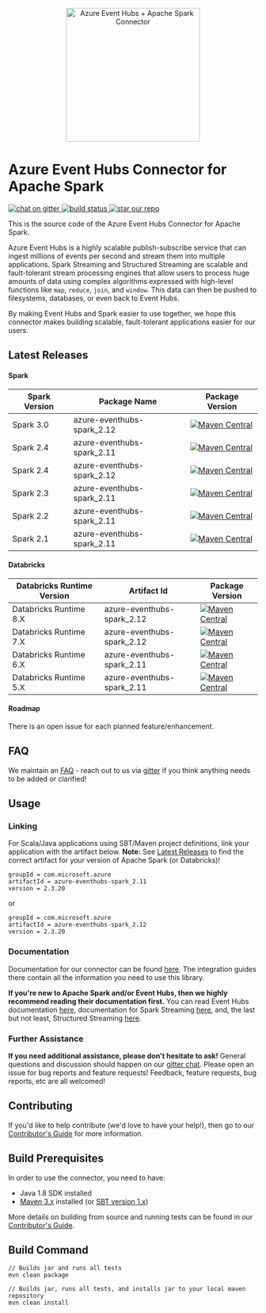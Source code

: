 <p align="center">
  <img src="event-hubs_spark.png" alt="Azure Event Hubs + Apache Spark Connector" width="270"/>
</p>

<h1>Azure Event Hubs Connector for Apache Spark</h1> 

<p>
  <a href="https://gitter.im/azure-event-hubs-spark">
    <img src="https://badges.gitter.im/gitterHQ/gitter.png" alt="chat on gitter">
  </a>
  <a href="https://travis-ci.org/Azure/azure-event-hubs-spark">
    <img src="https://travis-ci.org/Azure/azure-event-hubs-spark.svg?branch=master" alt="build status">
  </a>
  <a href="#star-our-repo">
    <img src="https://img.shields.io/github/stars/azure/azure-event-hubs-spark.svg?style=social&label=Stars" alt="star our repo">
  </a>
</p> 

This is the source code of the Azure Event Hubs Connector for Apache Spark. 

Azure Event Hubs is a highly scalable publish-subscribe service that can ingest millions of events per second and stream them into multiple applications. 
Spark Streaming and Structured Streaming are scalable and fault-tolerant stream processing engines that allow users to process huge amounts of data using 
complex algorithms expressed with high-level functions like `map`, `reduce`, `join`, and `window`. This data can then be pushed to 
filesystems, databases, or even back to Event Hubs.  

By making Event Hubs and Spark easier to use together, we hope this connector makes building scalable, fault-tolerant applications easier for our users. 

## Latest Releases

#### Spark
|Spark Version|Package Name|Package Version|
|-------------|------------|----------------|
|Spark 3.0|azure-eventhubs-spark_2.12|[![Maven Central](https://img.shields.io/badge/maven%20central-2.3.20-brightgreen.svg)](https://search.maven.org/#artifactdetails%7Ccom.microsoft.azure%7Cazure-eventhubs-spark_2.12%7C2.3.20%7Cjar)|
|Spark 2.4|azure-eventhubs-spark_2.11|[![Maven Central](https://img.shields.io/badge/maven%20central-2.3.20-brightgreen.svg)](https://search.maven.org/#artifactdetails%7Ccom.microsoft.azure%7Cazure-eventhubs-spark_2.11%7C2.3.20%7Cjar)|
|Spark 2.4|azure-eventhubs-spark_2.12|[![Maven Central](https://img.shields.io/badge/maven%20central-2.3.20-brightgreen.svg)](https://search.maven.org/#artifactdetails%7Ccom.microsoft.azure%7Cazure-eventhubs-spark_2.12%7C2.3.20%7Cjar)|
|Spark 2.3|azure-eventhubs-spark_2.11|[![Maven Central](https://img.shields.io/badge/maven%20central-2.3.20-brightgreen.svg)](https://search.maven.org/#artifactdetails%7Ccom.microsoft.azure%7Cazure-eventhubs-spark_2.11%7C2.3.20%7Cjar)|
|Spark 2.2|azure-eventhubs-spark_2.11|[![Maven Central](https://img.shields.io/badge/maven%20central-2.2.10-blue.svg)](https://search.maven.org/#artifactdetails%7Ccom.microsoft.azure%7Cazure-eventhubs-spark_2.11%7C2.2.10%7Cjar)|
|Spark 2.1|azure-eventhubs-spark_2.11|[![Maven Central](https://img.shields.io/badge/maven%20central-2.2.10-blue.svg)](https://search.maven.org/#artifactdetails%7Ccom.microsoft.azure%7Cazure-eventhubs-spark_2.11%7C2.2.10%7Cjar)|

#### Databricks
|Databricks Runtime Version|Artifact Id|Package Version|
|-------------|------------|----------------|
|Databricks Runtime 8.X|azure-eventhubs-spark_2.12|[![Maven Central](https://img.shields.io/badge/maven%20central-2.3.20-brightgreen.svg)](https://search.maven.org/#artifactdetails%7Ccom.microsoft.azure%7Cazure-eventhubs-spark_2.12%7C2.3.20%7Cjar)|
|Databricks Runtime 7.X|azure-eventhubs-spark_2.12|[![Maven Central](https://img.shields.io/badge/maven%20central-2.3.20-brightgreen.svg)](https://search.maven.org/#artifactdetails%7Ccom.microsoft.azure%7Cazure-eventhubs-spark_2.12%7C2.3.20%7Cjar)|
|Databricks Runtime 6.X|azure-eventhubs-spark_2.11|[![Maven Central](https://img.shields.io/badge/maven%20central-2.3.20-brightgreen.svg)](https://search.maven.org/#artifactdetails%7Ccom.microsoft.azure%7Cazure-eventhubs-spark_2.11%7C2.3.20%7Cjar)|
|Databricks Runtime 5.X|azure-eventhubs-spark_2.11|[![Maven Central](https://img.shields.io/badge/maven%20central-2.3.20-brightgreen.svg)](https://search.maven.org/#artifactdetails%7Ccom.microsoft.azure%7Cazure-eventhubs-spark_2.11%7C2.3.20%7Cjar)|

#### Roadmap

There is an open issue for each planned feature/enhancement. 

## FAQ

We maintain an [FAQ](FAQ.md) - reach out to us via [gitter](https://gitter.im/azure-event-hubs-spark/Lobby) 
if you think anything needs to be added or clarified!

## Usage

### Linking 

For Scala/Java applications using SBT/Maven project definitions, link your application with the artifact below. 
**Note:** See [Latest Releases](#latest-releases) to find the correct artifact for your version of Apache Spark (or Databricks)!

    groupId = com.microsoft.azure
    artifactId = azure-eventhubs-spark_2.11
    version = 2.3.20

or

    groupId = com.microsoft.azure
    artifactId = azure-eventhubs-spark_2.12
    version = 2.3.20

### Documentation

Documentation for our connector can be found [here](docs/). The integration guides there contain all the information you need to use this library. 

**If you're new to Apache Spark and/or Event Hubs, then we highly recommend reading their documentation first.** You can read Event Hubs 
documentation [here](https://docs.microsoft.com/en-us/azure/event-hubs/event-hubs-what-is-event-hubs), documentation for Spark Streaming 
[here](https://spark.apache.org/docs/latest/streaming-programming-guide.html), and, the last but not least, Structured Streaming 
[here](https://spark.apache.org/docs/latest/structured-streaming-programming-guide.html). 

### Further Assistance 

**If you need additional assistance, please don't hesitate to ask!** General questions and discussion should happen on our 
[gitter chat](https://gitter.im/azure-event-hubs-spark). Please open an issue for bug reports and feature requests! Feedback, feature 
requests, bug reports, etc are all welcomed!

## Contributing 

If you'd like to help contribute (we'd love to have your help!), then go to our [Contributor's Guide](/.github/CONTRIBUTING.md) for more information. 

## Build Prerequisites

In order to use the connector, you need to have:

- Java 1.8 SDK installed
- [Maven 3.x](https://maven.apache.org/download.cgi) installed (or [SBT version 1.x](https://www.scala-sbt.org/1.x/docs/index.html))

More details on building from source and running tests can be found in our [Contributor's Guide](/.github/CONTRIBUTING.md). 

## Build Command
    
	// Builds jar and runs all tests
	mvn clean package
	
	// Builds jar, runs all tests, and installs jar to your local maven repository
	mvn clean install
	
